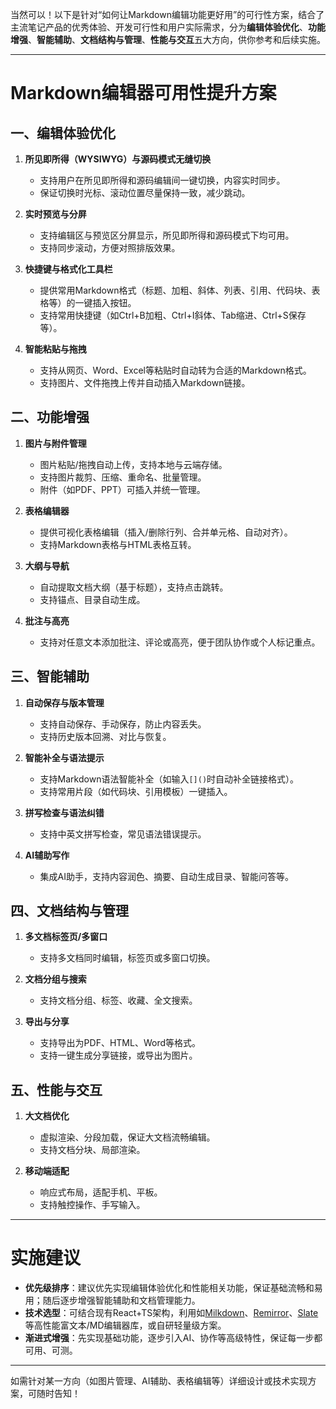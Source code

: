 当然可以！以下是针对“如何让Markdown编辑功能更好用”的可行性方案，结合了主流笔记产品的优秀体验、开发可行性和用户实际需求，分为**编辑体验优化**、**功能增强**、**智能辅助**、**文档结构与管理**、**性能与交互**五大方向，供你参考和后续实施。

---

# Markdown编辑器可用性提升方案

## 一、编辑体验优化

1. **所见即所得（WYSIWYG）与源码模式无缝切换**
   - 支持用户在所见即所得和源码编辑间一键切换，内容实时同步。
   - 保证切换时光标、滚动位置尽量保持一致，减少跳动。

2. **实时预览与分屏**
   - 支持编辑区与预览区分屏显示，所见即所得和源码模式下均可用。
   - 支持同步滚动，方便对照排版效果。

3. **快捷键与格式化工具栏**
   - 提供常用Markdown格式（标题、加粗、斜体、列表、引用、代码块、表格等）的一键插入按钮。
   - 支持常用快捷键（如Ctrl+B加粗、Ctrl+I斜体、Tab缩进、Ctrl+S保存等）。

4. **智能粘贴与拖拽**
   - 支持从网页、Word、Excel等粘贴时自动转为合适的Markdown格式。
   - 支持图片、文件拖拽上传并自动插入Markdown链接。

## 二、功能增强

1. **图片与附件管理**
   - 图片粘贴/拖拽自动上传，支持本地与云端存储。
   - 支持图片裁剪、压缩、重命名、批量管理。
   - 附件（如PDF、PPT）可插入并统一管理。

2. **表格编辑器**
   - 提供可视化表格编辑（插入/删除行列、合并单元格、自动对齐）。
   - 支持Markdown表格与HTML表格互转。

3. **大纲与导航**
   - 自动提取文档大纲（基于标题），支持点击跳转。
   - 支持锚点、目录自动生成。

4. **批注与高亮**
   - 支持对任意文本添加批注、评论或高亮，便于团队协作或个人标记重点。

## 三、智能辅助

1. **自动保存与版本管理**
   - 支持自动保存、手动保存，防止内容丢失。
   - 支持历史版本回溯、对比与恢复。

2. **智能补全与语法提示**
   - 支持Markdown语法智能补全（如输入`[]()`时自动补全链接格式）。
   - 支持常用片段（如代码块、引用模板）一键插入。

3. **拼写检查与语法纠错**
   - 支持中英文拼写检查，常见语法错误提示。

4. **AI辅助写作**
   - 集成AI助手，支持内容润色、摘要、自动生成目录、智能问答等。

## 四、文档结构与管理

1. **多文档标签页/多窗口**
   - 支持多文档同时编辑，标签页或多窗口切换。

2. **文档分组与搜索**
   - 支持文档分组、标签、收藏、全文搜索。

3. **导出与分享**
   - 支持导出为PDF、HTML、Word等格式。
   - 支持一键生成分享链接，或导出为图片。

## 五、性能与交互

1. **大文档优化**
   - 虚拟渲染、分段加载，保证大文档流畅编辑。
   - 支持文档分块、局部渲染。

2. **移动端适配**
   - 响应式布局，适配手机、平板。
   - 支持触控操作、手写输入。

---

# 实施建议

- **优先级排序**：建议优先实现编辑体验优化和性能相关功能，保证基础流畅和易用；随后逐步增强智能辅助和文档管理能力。
- **技术选型**：可结合现有React+TS架构，利用如[Milkdown](https://milkdown.dev/)、[Remirror](https://remirror.io/)、[Slate](https://docs.slatejs.org/)等高性能富文本/MD编辑器库，或自研轻量级方案。
- **渐进式增强**：先实现基础功能，逐步引入AI、协作等高级特性，保证每一步都可用、可测。

---

如需针对某一方向（如图片管理、AI辅助、表格编辑等）详细设计或技术实现方案，可随时告知！